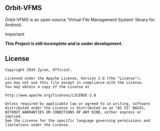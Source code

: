 ## Orbit-VFMS
Orbit-VFMS is an open-source 'Virtual File Management System' library for Android.

> [!IMPORTANT]
> 
> **This Project is still incomplete and is under development.**

## License
```
Copyright 2024 Zyron, Official.

Licensed under the Apache License, Version 2.0 (the "License");
you may not use this file except in compliance with the License.
You may obtain a copy of the License at

http://www.apache.org/licenses/LICENSE-2.0

Unless required by applicable law or agreed to in writing, software
distributed under the License is distributed on an "AS IS" BASIS,
WITHOUT WARRANTIES OR CONDITIONS OF ANY KIND, either express or implied.
See the License for the specific language governing permissions and
limitations under the License.
```